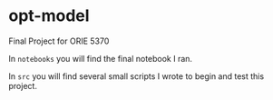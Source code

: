 # opt-model
Final Project for ORIE 5370

In `notebooks` you will find the final notebook I ran.

In `src` you will find several small scripts I wrote to begin and test this project. 